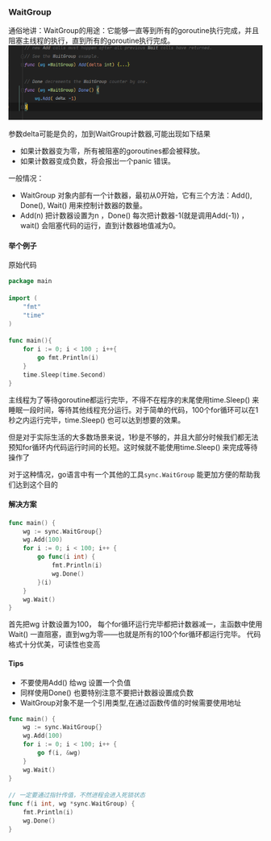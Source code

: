 ### WaitGroup
通俗地讲：WaitGroup的用途：它能够一直等到所有的goroutine执行完成，并且阻塞主线程的执行，直到所有的goroutine执行完成。
![](.README_images/ee0b81fa.png)

参数delta可能是负的，加到WaitGroup计数器,可能出现如下结果
- 如果计数器变为零，所有被阻塞的goroutines都会被释放。
- 如果计数器变成负数，将会报出一个panic 错误。

一般情况：
- WaitGroup 对象内部有一个计数器，最初从0开始，它有三个方法：Add(), Done(), Wait() 用来控制计数器的数量。
- Add(n) 把计数器设置为n ，Done() 每次把计数器-1(就是调用Add(-1)) ，wait() 会阻塞代码的运行，直到计数器地值减为0。

#### 举个例子

原始代码
```go
package main

import (
    "fmt"
    "time"
)

func main(){
    for i := 0; i < 100 ; i++{
        go fmt.Println(i)
    }
    time.Sleep(time.Second)
}
```

主线程为了等待goroutine都运行完毕，不得不在程序的末尾使用time.Sleep() 来睡眠一段时间，等待其他线程充分运行。对于简单的代码，100个for循环可以在1秒之内运行完毕，time.Sleep() 也可以达到想要的效果。

但是对于实际生活的大多数场景来说，1秒是不够的，并且大部分时候我们都无法预知for循环内代码运行时间的长短。这时候就不能使用time.Sleep() 来完成等待操作了

对于这种情况，go语言中有一个其他的工具`sync.WaitGroup` 能更加方便的帮助我们达到这个目的

#### 解决方案

```go
func main() {
    wg := sync.WaitGroup{}
    wg.Add(100)
    for i := 0; i < 100; i++ {
        go func(i int) {
            fmt.Println(i)
            wg.Done()
        }(i)
    }
    wg.Wait()
}
```

首先把wg 计数设置为100， 每个for循环运行完毕都把计数器减一，主函数中使用Wait() 一直阻塞，直到wg为零——也就是所有的100个for循环都运行完毕。
代码格式十分优美，可读性也变高


#### Tips

- 不要使用Add() 给wg 设置一个负值
- 同样使用Done() 也要特别注意不要把计数器设置成负数
- WaitGroup对象不是一个引用类型,在通过函数传值的时候需要使用地址

```go
func main() {
    wg := sync.WaitGroup{}
    wg.Add(100)
    for i := 0; i < 100; i++ {
        go f(i, &wg)
    }
    wg.Wait()
}

// 一定要通过指针传值，不然进程会进入死锁状态
func f(i int, wg *sync.WaitGroup) { 
    fmt.Println(i)
    wg.Done()
}
```


